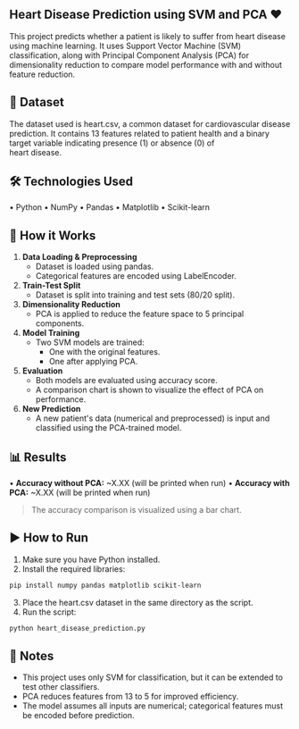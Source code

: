 ## Heart Disease Prediction using SVM and PCA ❤️
  This project predicts whether a patient is likely to suffer from heart disease using machine learning. It uses Support Vector Machine (SVM) classification, along with Principal Component Analysis (PCA) for 
  dimensionality reduction to compare model performance with and without feature reduction.

## 📂 Dataset
  The dataset used is heart.csv, a common dataset for cardiovascular disease prediction. It contains 13 features related to patient health and a binary target variable indicating presence (1) or absence (0) of    
  heart disease.

## 🛠️ Technologies Used
  • Python
  • NumPy
  • Pandas
  • Matplotlib
  • Scikit-learn
  
## 🚀 How it Works
  1. **Data Loading & Preprocessing**
     - Dataset is loaded using pandas.
     - Categorical features are encoded using LabelEncoder.
  2. **Train-Test Split**
     - Dataset is split into training and test sets (80/20 split).
  3. **Dimensionality Reduction**
     - PCA is applied to reduce the feature space to 5 principal components.
  4. **Model Training**
     - Two SVM models are trained:
       - One with the original features.
       - One after applying PCA.
  5. **Evaluation**
     - Both models are evaluated using accuracy score.
     - A comparison chart is shown to visualize the effect of PCA on performance.
  6. **New Prediction**
     - A new patient's data (numerical and preprocessed) is input and classified using the PCA-trained model.

## 📊 Results
  • **Accuracy without PCA:** ~X.XX (will be printed when run)
  • **Accuracy with PCA:** ~X.XX (will be printed when run)
  > The accuracy comparison is visualized using a bar chart.

## ▶️ How to Run
  1. Make sure you have Python installed.
  2. Install the required libraries:
  ```bash
  pip install numpy pandas matplotlib scikit-learn
  ```
  3. Place the heart.csv dataset in the same directory as the script.
  4. Run the script:
  ```bash
  python heart_disease_prediction.py
  ```
## 📌 Notes
  - This project uses only SVM for classification, but it can be extended to test other classifiers.
  - PCA reduces features from 13 to 5 for improved efficiency.
  - The model assumes all inputs are numerical; categorical features must be encoded before prediction.
  
  
     



